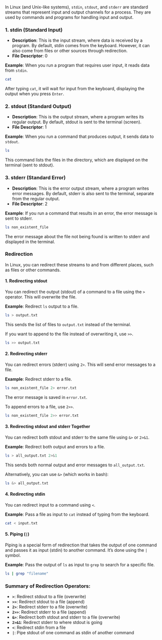 In Linux (and Unix-like systems), `stdin`, `stdout`, and `stderr` are standard streams that represent input and output channels for a process. They are used by commands and programs for handling input and output.

### 1. **stdin (Standard Input)**
   - **Description**: This is the input stream, where data is received by a program. By default, stdin comes from the keyboard. However, it can also come from files or other sources through redirection.
   - **File Descriptor**: 0

   **Example**: When you run a program that requires user input, it reads data from `stdin`.
   ```bash
   cat
   ```
   After typing `cat`, it will wait for input from the keyboard, displaying the output when you press `Enter`.

### 2. **stdout (Standard Output)**
   - **Description**: This is the output stream, where a program writes its regular output. By default, stdout is sent to the terminal (screen).
   - **File Descriptor**: 1

   **Example**: When you run a command that produces output, it sends data to `stdout`.
   ```bash
   ls
   ```
   This command lists the files in the directory, which are displayed on the terminal (sent to stdout).

### 3. **stderr (Standard Error)**
   - **Description**: This is the error output stream, where a program writes error messages. By default, stderr is also sent to the terminal, separate from the regular output.
   - **File Descriptor**: 2

   **Example**: If you run a command that results in an error, the error message is sent to stderr.
   ```bash
   ls non_existent_file
   ```
   The error message about the file not being found is written to stderr and displayed in the terminal.

### Redirection
In Linux, you can redirect these streams to and from different places, such as files or other commands.

#### 1. **Redirecting stdout**
   You can redirect the output (stdout) of a command to a file using the `>` operator. This will overwrite the file.

   **Example**: Redirect `ls` output to a file.
   ```bash
   ls > output.txt
   ```
   This sends the list of files to `output.txt` instead of the terminal.

   If you want to append to the file instead of overwriting it, use `>>`.
   ```bash
   ls >> output.txt
   ```

#### 2. **Redirecting stderr**
   You can redirect errors (stderr) using `2>`. This will send error messages to a file.

   **Example**: Redirect stderr to a file.
   ```bash
   ls non_existent_file 2> error.txt
   ```
   The error message is saved in `error.txt`.

   To append errors to a file, use `2>>`.
   ```bash
   ls non_existent_file 2>> error.txt
   ```

#### 3. **Redirecting stdout and stderr Together**
   You can redirect both stdout and stderr to the same file using `&>` or `2>&1`.

   **Example**: Redirect both output and errors to a file.
   ```bash
   ls > all_output.txt 2>&1
   ```
   This sends both normal output and error messages to `all_output.txt`.

   Alternatively, you can use `&>` (which works in bash):
   ```bash
   ls &> all_output.txt
   ```

#### 4. **Redirecting stdin**
   You can redirect input to a command using `<`.

   **Example**: Pass a file as input to `cat` instead of typing from the keyboard.
   ```bash
   cat < input.txt
   ```

#### 5. **Piping (`|`)**
   Piping is a special form of redirection that takes the output of one command and passes it as input (stdin) to another command. It’s done using the `|` symbol.

   **Example**: Pass the output of `ls` as input to `grep` to search for a specific file.
   ```bash
   ls | grep "filename"
   ```

### Summary of Redirection Operators:
- **`>`**: Redirect stdout to a file (overwrite)
- **`>>`**: Redirect stdout to a file (append)
- **`2>`**: Redirect stderr to a file (overwrite)
- **`2>>`**: Redirect stderr to a file (append)
- **`&>`**: Redirect both stdout and stderr to a file (overwrite)
- **`2>&1`**: Redirect stderr to where stdout is going
- **`<`**: Redirect stdin from a file
- **`|`**: Pipe stdout of one command as stdin of another command

